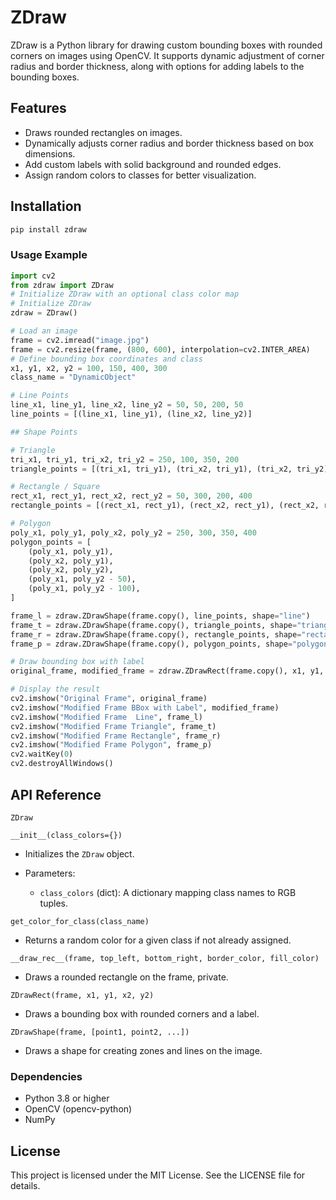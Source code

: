 # ZDraw

ZDraw is a Python library for drawing custom bounding boxes with rounded corners on images using OpenCV. It supports dynamic adjustment of corner radius and border thickness, along with options for adding labels to the bounding boxes.

## Features

- Draws rounded rectangles on images.
- Dynamically adjusts corner radius and border thickness based on box dimensions.
- Add custom labels with solid background and rounded edges.
- Assign random colors to classes for better visualization.

## Installation


```bash
pip install zdraw
```


### Usage Example

```python
import cv2
from zdraw import ZDraw
# Initialize ZDraw with an optional class color map
# Initialize ZDraw
zdraw = ZDraw()

# Load an image
frame = cv2.imread("image.jpg")
frame = cv2.resize(frame, (800, 600), interpolation=cv2.INTER_AREA)
# Define bounding box coordinates and class
x1, y1, x2, y2 = 100, 150, 400, 300
class_name = "DynamicObject"

# Line Points
line_x1, line_y1, line_x2, line_y2 = 50, 50, 200, 50
line_points = [(line_x1, line_y1), (line_x2, line_y2)]

## Shape Points

# Triangle
tri_x1, tri_y1, tri_x2, tri_y2 = 250, 100, 350, 200
triangle_points = [(tri_x1, tri_y1), (tri_x2, tri_y1), (tri_x2, tri_y2)]

# Rectangle / Square
rect_x1, rect_y1, rect_x2, rect_y2 = 50, 300, 200, 400
rectangle_points = [(rect_x1, rect_y1), (rect_x2, rect_y1), (rect_x2, rect_y2), (rect_x1, rect_y2)]

# Polygon
poly_x1, poly_y1, poly_x2, poly_y2 = 250, 300, 350, 400
polygon_points = [
    (poly_x1, poly_y1),
    (poly_x2, poly_y1),
    (poly_x2, poly_y2),
    (poly_x1, poly_y2 - 50),
    (poly_x1, poly_y2 - 100),
]

frame_l = zdraw.ZDrawShape(frame.copy(), line_points, shape="line")
frame_t = zdraw.ZDrawShape(frame.copy(), triangle_points, shape="triangle")
frame_r = zdraw.ZDrawShape(frame.copy(), rectangle_points, shape="rectangle")
frame_p = zdraw.ZDrawShape(frame.copy(), polygon_points, shape="polygon")

# Draw bounding box with label
original_frame, modified_frame = zdraw.ZDrawRect(frame.copy(), x1, y1, x2, y2, class_name, return_original_frame=True)

# Display the result
cv2.imshow("Original Frame", original_frame)
cv2.imshow("Modified Frame BBox with Label", modified_frame)
cv2.imshow("Modified Frame  Line", frame_l)
cv2.imshow("Modified Frame Triangle", frame_t)
cv2.imshow("Modified Frame Rectangle", frame_r)
cv2.imshow("Modified Frame Polygon", frame_p)
cv2.waitKey(0)
cv2.destroyAllWindows()
```

## API Reference

`ZDraw`

`__init__(class_colors={})`

- Initializes the `ZDraw` object.
- Parameters:

    - `class_colors` (dict): A dictionary mapping class names to RGB tuples.

`get_color_for_class(class_name)`
- Returns a random color for a given class if not already assigned.

`__draw_rec__(frame, top_left, bottom_right, border_color, fill_color)`
- Draws a rounded rectangle on the frame, private.

`ZDrawRect(frame, x1, y1, x2, y2)`
- Draws a bounding box with rounded corners and a label.

`ZDrawShape(frame, [point1, point2, ...])`
- Draws a shape for creating zones and lines on the image. 

### Dependencies
- Python 3.8 or higher
- OpenCV (opencv-python)
- NumPy

## License
This project is licensed under the MIT License. See the LICENSE file for details.
